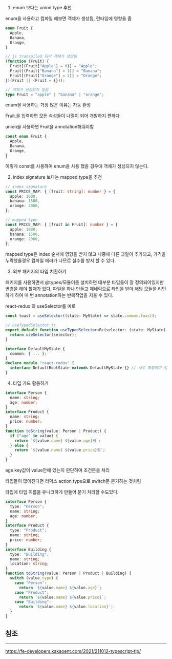 1. enum 보다는 union type 추천

enum을 사용하고 컴파일 해보면 객체가 생성됨, 런타임에 영향을 줌

```ts
enum Fruit {
  Apple,
  Banana,
  Orange,
}

// js transpiled 되어 객체가 생성됨
(function (Fruit) {
  Fruit[(Fruit["Apple"] = 0)] = "Apple";
  Fruit[(Fruit["Banana"] = 1)] = "Banana";
  Fruit[(Fruit["Orange"] = 2)] = "Orange";
})(Fruit || (Fruit = {}));

// 객체가 생성되지 않음
type Fruit = "apple" | "banana" | "orange";
```

enum을 사용하는 가장 많은 이유는 자동 완성

Fruit.을 입력하면 모든 속성들이 나열이 되어 개발하지 편하다

union을 사용하면 Fruit을 annotation해줘야함

```ts
const enum Fruit {
  Apple,
  Banana,
  Orange,
}
```

이렇게 const를 사용하여 enum을 사용 했을 경우에 객체가 생성되지 않는다.

2. index signature 보다는 mapped type을 추천

```ts
// index signature
const PRICE_MAP: { [fruit: string]: number } = {
  apple: 1000,
  banana: 1500,
  orange: 2000,
};

// mapped type
const PRICE_MAP: { [fruit in Fruit]: number } = {
  apple: 1000,
  banana: 1500,
  orange: 2000,
};
```

mapped type은 index 순서에 영향을 받지 않고 나중에 다른 과일이 추가되고, 가격을 누락했을경우 컴파일 에러가 나므로 실수를 방지 할 수 있다.

3. 외부 패키지의 타입 치환하기

패키지를 사용하면서 @types/모듈이름 설치하면 대부분 타입들이 잘 정의되어있지만
변경을 해야 할때가 있다, 파일을 하나 만들고 제네릭으로 타입을 받아
해당 모듈을 리턴하게 하여 매 번 annotation하는 반복작업을 지울 수 있다.

react-redux 의 useSelector를 예로

```ts
const toast = useSelector((state: MyState) => state.common.toast);

// useTypedSelector.ts
export default function useTypedSelector<R>(selector: (state: MyState) => R): R {
  return useSelector(selector);
}

interface DefaultMyState {
  common: { ... };
}
declare module "react-redux" {
  interface DefaultRootState extends DefaultMyState {} // 새로 확장하여 덮어 씌울 수 있다.
}

```

4. 타입 가드 활용하기

```ts
interface Person {
  name: string;
  age: number;
}
interface Product {
  name: string;
  price: number;
}
function toString(value: Person | Product) {
  if ("age" in value) {
    return `${value.name} ${value.age}세`;
  } else {
    return `${value.name} ${value.price}원`;
  }
}
```

age key값이 value안에 있는지 판단하여 조건문을 처리

타입들이 많아진다면
리덕스 action type으로 switch문 분기하는 것처럼

타입에 타입 이름을 유니크하게 만들어 분기 처리할 수도있다.

```ts
interface Person {
  type: "Person";
  name: string;
  age: number;
}
interface Product {
  type: "Product";
  name: string;
  price: number;
}
interface Building {
  type: "Building";
  name: string;
  location: string;
}
function toString(value: Person | Product | Building) {
  switch (value.type) {
    case "Person":
      return `${value.name} ${value.age}`;
    case "Product":
      return `${value.name} ${value.price}`;
    case "Building":
      return `${value.name} ${value.location}`;
  }
}
```

## 참조

---

https://fe-developers.kakaoent.com/2021/211012-typescript-tip/
